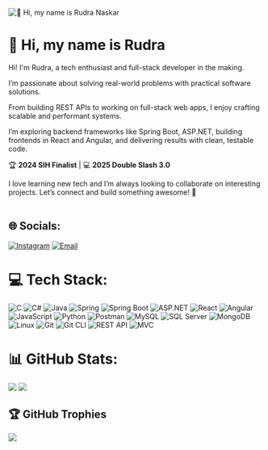 ![👋 Hi, my name is Rudra Naskar](https://images-wixmp-ed30a86b8c4ca887773594c2.wixmp.com/f/c83c004e-1370-4756-88e5-4071de797088/dgdq8br-09cc7ad6-a021-47a5-b0e0-917b12b0f7a7.gif?token=eyJ0eXAiOiJKV1QiLCJhbGciOiJIUzI1NiJ9.eyJzdWIiOiJ1cm46YXBwOjdlMGQxODg5ODIyNjQzNzNhNWYwZDQxNWVhMGQyNmUwIiwiaXNzIjoidXJuOmFwcDo3ZTBkMTg4OTgyMjY0MzczYTVmMGQ0MTVlYTBkMjZlMCIsIm9iaiI6W1t7InBhdGgiOiJcL2ZcL2M4M2MwMDRlLTEzNzAtNDc1Ni04OGU1LTQwNzFkZTc5NzA4OFwvZGdkcThici0wOWNjN2FkNi1hMDIxLTQ3YTUtYjBlMC05MTdiMTJiMGY3YTcuZ2lmIn1dXSwiYXVkIjpbInVybjpzZXJ2aWNlOmZpbGUuZG93bmxvYWQiXX0.tqRMtE-b2QiI2nnefNxSDMJvZCcYqFmq2ccg_Xfzqb8)

<div id="toc">
  <ul align="left" style="list-style: none">
    <summary>
      <h1>
        👋 Hi, my name is Rudra
      </h1>
    </summary>
  </ul>
</div>


Hi! I'm Rudra, a tech enthusiast and full-stack developer in the making.<br>

I’m passionate about solving real-world problems with practical software solutions.<br>

From building REST APIs to working on full-stack web apps, I enjoy crafting scalable and performant systems.<br>

I’m exploring backend frameworks like Spring Boot, ASP.NET, building frontends in React and Angular, and delivering results with clean, testable code.<br>

🏆 **2024 SIH Finalist** | 💻 **2025 Double Slash 3.0**<br>

I love learning new tech and I’m always looking to collaborate on interesting projects. Let’s connect and build something awesome! 🚀<br><br>

## 🌐 Socials:
[![Instagram](https://img.shields.io/badge/Instagram-%23E4405F.svg?logo=Instagram&logoColor=white)](https://www.instagram.com/fake_rudra.exe?igsh=MWVwNGt2a2xsZ29vaQ==) 
[![Email](https://img.shields.io/badge/Email-D14836?logo=gmail&logoColor=white)]()

# 💻 Tech Stack:
![C](https://img.shields.io/badge/C-%2300599C.svg?style=flat-square&logo=c&logoColor=white)  ![C#](https://img.shields.io/badge/C%23-%23239120.svg?style=flat-square&logo=c-sharp&logoColor=white)  ![Java](https://img.shields.io/badge/Java-%23ED8B00.svg?style=flat-square&logo=openjdk&logoColor=white)  ![Spring](https://img.shields.io/badge/Spring-%236DB33F.svg?style=flat-square&logo=spring&logoColor=white)  ![Spring Boot](https://img.shields.io/badge/Spring%20Boot-%236DB33F.svg?style=flat-square&logo=spring-boot&logoColor=white)  ![ASP.NET](https://img.shields.io/badge/ASP.NET-%235C2D91.svg?style=flat-square&logo=dotnet&logoColor=white)  ![React](https://img.shields.io/badge/React-%2320232a.svg?style=flat-square&logo=react&logoColor=%2361DAFB)  ![Angular](https://img.shields.io/badge/Angular-%23DD0031.svg?style=flat-square&logo=angular&logoColor=white)  ![JavaScript](https://img.shields.io/badge/JavaScript-%23323330.svg?style=flat-square&logo=javascript&logoColor=%23F7DF1E)  ![Python](https://img.shields.io/badge/Python-3670A0?style=flat-square&logo=python&logoColor=ffdd54)  ![Postman](https://img.shields.io/badge/Postman-FF6C37?style=flat-square&logo=postman&logoColor=white)  ![MySQL](https://img.shields.io/badge/MySQL-4479A1?style=flat-square&logo=mysql&logoColor=white)  ![SQL Server](https://img.shields.io/badge/SQL%20Server-%23CC2927.svg?style=flat-square&logo=microsoft-sql-server&logoColor=white)  ![MongoDB](https://img.shields.io/badge/MongoDB-%234ea94b.svg?style=flat-square&logo=mongodb&logoColor=white)  ![Linux](https://img.shields.io/badge/Linux-%23FCC624.svg?style=flat-square&logo=linux&logoColor=black)  ![Git](https://img.shields.io/badge/Git-%23F05033.svg?style=flat-square&logo=git&logoColor=white)  ![Git CLI](https://img.shields.io/badge/Git%20CLI-black?style=flat-square&logo=git&logoColor=white)  ![REST API](https://img.shields.io/badge/REST%20API-%23000000.svg?style=flat-square&logo=flask&logoColor=white)  ![MVC](https://img.shields.io/badge/MVC-%2343853D.svg?style=flat-square&logo=apachespark&logoColor=white)

# 📊 GitHub Stats:
![](https://streak-stats.demolab.com?user=your-github-username&theme=radical&hide_border=true) 
![](https://github-readme-stats.vercel.app/api/top-langs/?username=Rudra356&theme=radical&hide_border=true&layout=compact) 


## 🏆 GitHub Trophies
![](https://github-profile-trophy.vercel.app/?username=your-github-username&theme=nord&no-frame=true&no-bg=false&margin-w=4)



<!-- Proudly customized from GPRM ( https://gprm.itsvg.in ) -->
